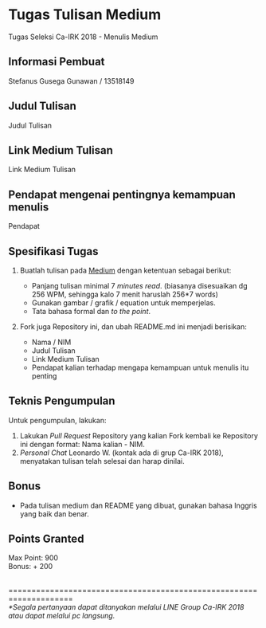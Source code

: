 # Tugas Tulisan Medium
Tugas Seleksi Ca-IRK 2018 - Menulis Medium

## Informasi Pembuat
Stefanus Gusega Gunawan / 13518149

## Judul Tulisan
Judul Tulisan

## Link Medium Tulisan
Link Medium Tulisan

## Pendapat mengenai pentingnya kemampuan menulis
Pendapat

## Spesifikasi Tugas
1. Buatlah tulisan pada [Medium](https://medium.com) dengan ketentuan sebagai berikut:
    - Panjang tulisan minimal 7 <i>minutes read</i>. (biasanya disesuaikan dg 256 WPM, sehingga kalo 7 menit haruslah 256*7 words)
    - Gunakan gambar / grafik / equation untuk memperjelas.
    - Tata bahasa formal dan <i>to the point</i>.

2. Fork juga Repository ini, dan ubah README.md ini menjadi berisikan:
    - Nama / NIM
    - Judul Tulisan
    - Link Medium Tulisan
    - Pendapat kalian terhadap mengapa kemampuan untuk menulis itu penting

## Teknis Pengumpulan
Untuk pengumpulan, lakukan:
1. Lakukan <i>Pull Request</i> Repository yang kalian Fork kembali ke Repository ini dengan format: Nama kalian - NIM.
2. <i>Personal Chat</i> Leonardo W. (kontak ada di grup Ca-IRK 2018), menyatakan tulisan telah selesai dan harap dinilai.

## Bonus
- Pada tulisan medium dan README yang dibuat, gunakan bahasa Inggris yang baik dan benar.

## Points Granted
Max Point: 900<br>
Bonus: + 200

<br>
====================================================================<br>
<i>*Segala pertanyaan dapat ditanyakan melalui LINE Group Ca-IRK 2018 atau dapat melalui pc langsung.</i>
